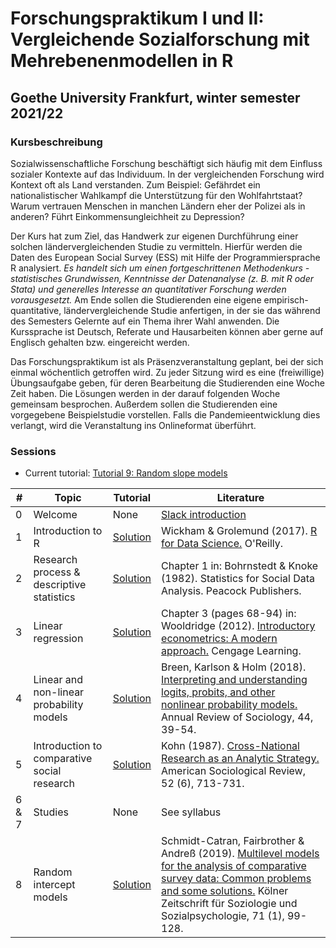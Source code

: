 
# Forschungspraktikum I und II: Vergleichende Sozialforschung mit Mehrebenenmodellen in R

## Goethe University Frankfurt, winter semester 2021/22

### Kursbeschreibung

Sozialwissenschaftliche Forschung beschäftigt sich häufig mit dem Einfluss sozialer Kontexte auf das Individuum. In der vergleichenden Forschung wird Kontext oft als Land verstanden. Zum Beispiel: Gefährdet ein nationalistischer Wahlkampf die Unterstützung für den Wohlfahrtstaat? Warum vertrauen Menschen in manchen Ländern eher der Polizei als in anderen? Führt Einkommensungleichheit zu Depression?

Der Kurs hat zum Ziel, das Handwerk zur eigenen Durchführung einer solchen ländervergleichenden Studie zu vermitteln. Hierfür werden die Daten des European Social Survey (ESS) mit Hilfe der Programmiersprache R analysiert. *Es handelt sich um einen fortgeschrittenen Methodenkurs - statistisches Grundwissen, Kenntnisse der Datenanalyse (z. B. mit R oder Stata) und generelles Interesse an quantitativer Forschung werden vorausgesetzt.* Am Ende sollen die Studierenden eine eigene empirisch-quantitative, ländervergleichende Studie anfertigen, in der sie das während des Semesters Gelernte auf ein Thema ihrer Wahl anwenden. Die Kurssprache ist Deutsch, Referate und Hausarbeiten können aber gerne auf Englisch gehalten bzw. eingereicht werden.

Das Forschungspraktikum ist als Präsenzveranstaltung geplant, bei der sich einmal wöchentlich getroffen wird. Zu jeder Sitzung wird es eine (freiwillige) Übungsaufgabe geben, für deren Bearbeitung die Studierenden eine Woche Zeit haben. Die Lösungen werden in der darauf folgenden Woche gemeinsam besprochen. Außerdem sollen die Studierenden eine vorgegebene Beispielstudie vorstellen. Falls die Pandemieentwicklung dies verlangt, wird die Veranstaltung ins Onlineformat überführt.


### Sessions

- Current tutorial: [Tutorial 9: Random slope models](https://htmlpreview.github.io/?https://github.com/czymara/CompSocResearchWS21/blob/main/09_random_slope_models/FoP_CompSocResearch_09_tutorial.html)

| # | Topic | Tutorial | Literature |
| --- | --- | --- | --- |
| 0 | Welcome | None | [Slack introduction](https://www.youtube.com/watch?v=9RJZMSsH7-g) |
| 1 | Introduction to R | [Solution](https://htmlpreview.github.io/?https://github.com/czymara/CompSocResearchWS21/blob/main/01_intro_to_R/FoP_CompSocResearch_01_tutorial.html) | Wickham & Grolemund (2017). [R for Data Science.](https://r4ds.had.co.nz/) O'Reilly. |
| 2 | Research process & descriptive statistics | [Solution](https://htmlpreview.github.io/?https://github.com/czymara/CompSocResearchWS21/blob/main/02_research_process/FoP_CompSocResearch_02_tutorial.html) | Chapter 1 in: Bohrnstedt & Knoke (1982). Statistics for Social Data Analysis. Peacock Publishers. |
| 3 | Linear regression | [Solution](https://htmlpreview.github.io/?https://github.com/czymara/CompSocResearchWS21/blob/main/03_linear_regression/FoP_CompSocResearch_03_tutorial.html) | Chapter 3 (pages 68-94) in: Wooldridge (2012). [Introductory econometrics: A modern approach.](https://economics.ut.ac.ir/documents/3030266/14100645/Jeffrey_M._Wooldridge_Introductory_Econometrics_A_Modern_Approach__2012.pdf) Cengage Learning. |
| 4 | Linear and non-linear probability models | [Solution](https://htmlpreview.github.io/?https://github.com/czymara/CompSocResearchWS21/blob/main/04_probability_models/FoP_CompSocResearch_04_tutorial.html) | Breen, Karlson & Holm (2018). [Interpreting and understanding logits, probits, and other nonlinear probability models.](https://www.annualreviews.org/doi/10.1146/annurev-soc-073117-041429) Annual Review of Sociology, 44, 39-54. |
| 5 | Introduction to comparative social research | [Solution](https://htmlpreview.github.io/?https://github.com/czymara/CompSocResearchWS21/blob/main/05_comparative_social_research/FoP_CompSocResearch_05_tutorial.html) | Kohn (1987). [Cross-National Research as an Analytic Strategy.](https://www.jstor.org/stable/2095831?seq=1#metadata_info_tab_contents) American Sociological Review, 52 (6), 713-731. |
| 6 & 7 | Studies | None | See syllabus |
| 8 | Random intercept models | [Solution](https://htmlpreview.github.io/?https://github.com/czymara/CompSocResearchWS21/blob/main/08_random_intercept_models/FoP_CompSocResearch_08_tutorial.html) | Schmidt-Catran, Fairbrother & Andreß (2019). [Multilevel models for the analysis of comparative survey data: Common problems and some solutions.](https://link.springer.com/article/10.1007/s11577-019-00607-9) Kölner Zeitschrift für Soziologie und Sozialpsychologie, 71 (1), 99-128. |

